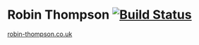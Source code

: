 # Robin Thompson [![Build Status](https://travis-ci.org/jakestockwin-co-uk/robin-thompson.svg?branch=master)](https://travis-ci.org/jakestockwin-co-uk/robin-thompson)
[robin-thompson.co.uk](https://robin-thompson.co.uk)
